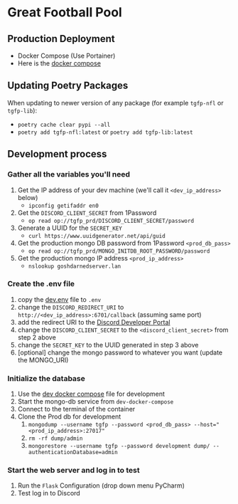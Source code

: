 # Great Football Pool

## Production Deployment

- Docker Compose (Use Portainer)
- Here is the [docker compose](docker-compose.yaml)

## Updating Poetry Packages

When updating to newer version of any package (for example `tgfp-nfl` or `tgfp-lib`):
* `poetry cache clear pypi --all`
* `poetry add tgfp-nfl:latest` or `poetry add tgfp-lib:latest`

## Development process

### Gather all the variables you'll need

1. Get the IP address of your dev machine (we'll call it `<dev_ip_address>` below)
   - `ipconfig getifaddr en0`
2. Get the `DISCORD_CLIENT_SECRET` from 1Password
   - `op read op://tgfp_prd/DISCORD_CLIENT_SECRET/password`
3. Generate a UUID for the `SECRET_KEY`
   - `curl https://www.uuidgenerator.net/api/guid`
4. Get the production mongo DB password from 1Password `<prod_db_pass>`
   - `op read op://tgfp_prd/MONGO_INITDB_ROOT_PASSWORD/password`
5. Get the production mongo IP address `<prod_ip_address>`
   - `nslookup goshdarnedserver.lan`

### Create the .env file

1. copy the [dev.env](dev.env) file to `.env`
2. change the `DISCORD_REDIRECT_URI` to `http://<dev_ip_address>:6701/callback` (assuming same port)
3. add the redirect URI to the [Discord Developer Portal](https://discord.com/developers/applications) 
4. change the `DISCORD_CLIENT_SECRET` to the `<discord_client_secret>` from step 2 above
5. change the `SECRET_KEY` to the UUID generated in step 3 above
6. [optional] change the mongo password to whatever you want (update the MONGO_URI)

### Initialize the database

1. Use the [dev docker compose](dev-docker-compose.yaml) file for development
2. Start the mongo-db service from `dev-docker-compose`
3. Connect to the terminal of the container
4. Clone the Prod db for development
   1. `mongodump --username tgfp --password <prod_db_pass> --host="<prod_ip_address>:27017"`
   2. `rm -rf dump/admin`
   3. `mongorestore --username tgfp --password development dump/ --authenticationDatabase=admin`

### Start the web server and log in to test

1. Run the `Flask` Configuration (drop down menu PyCharm)
2. Test log in to Discord